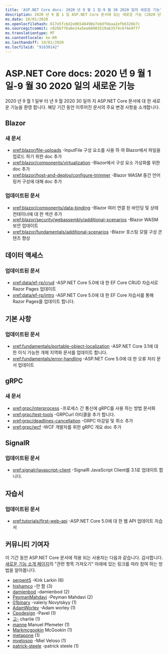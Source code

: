 ```yaml
---
title: 'ASP.NET Core docs: 2020 년 9 월 1 일-9 월 30 2020 일의 새로운 기능'
description: 2020 년 9 월 1 일 ASP.NET Core 문서에 있는 새로운 기능 (2020 년 9 월 30 일)
ms.date: 10/01/2020
ms.openlocfilehash: 617e5fc6d2e06548498e7e6dfbbaa2efb6326b7c
ms.sourcegitcommit: c026bf76a0e14a5ee68983519a63574c674e9ff7
ms.translationtype: MT
ms.contentlocale: ko-KR
ms.lasthandoff: 10/01/2020
ms.locfileid: "91639142"
---
```

# <a name="aspnet-core-docs-whats-new-for-september-1-2020---september-30-2020"></a>ASP.NET Core docs: 2020 년 9 월 1 일-9 월 30 2020 일의 새로운 기능

2020 년 9 월 1 일부 터 년 9 월 2020 30 일까 지 ASP.NET Core 문서에 대 한 새로운 기능을 환영 합니다. 해당 기간 동안 이루어진 문서의 주요 변경 사항을 소개합니다.

## <a name="blazor"></a>Blazor

### <a name="new-articles"></a>새 문서

- <xref:blazor/file-uploads> -InputFile 구성 요소를 사용 하 여 Blazor에서 파일을 업로드 하기 위한 doc 추가
- <xref:blazor/components/virtualization> -Blazor에서 구성 요소 가상화를 위한 doc 추가
- <xref:blazor/host-and-deploy/configure-trimmer> -Blazor WASM 중간 언어 링커 구성에 대해 doc 추가

### <a name="updated-articles"></a>업데이트된 문서

- <xref:blazor/components/data-binding> -Blazor 여러 연결 된 바인딩 및 상태 컨테이너에 대 한 섹션 추가
- <xref:blazor/security/webassembly/additional-scenarios> -Blazor WASM 보안 업데이트
- <xref:blazor/fundamentals/additional-scenarios> -Blazor 호스팅 모델 구성 콘텐츠 향상

## <a name="data-access"></a>데이터 액세스

### <a name="updated-articles"></a>업데이트된 문서

- <xref:data/ef-rp/crud> -ASP.NET Core 5.0에 대 한 EF Core CRUD 자습서로 Razor Pages 업데이트
- <xref:data/ef-rp/intro> -ASP.NET Core 5.0에 대 한 EF Core 자습서를 통해 Razor Pages를 업데이트 합니다.

## <a name="fundamentals"></a>기본 사항

### <a name="updated-articles"></a>업데이트된 문서

- <xref:fundamentals/portable-object-localization> -ASP.NET Core 3.1에 대 한 이식 가능한 개체 지역화 문서를 업데이트 합니다.
- <xref:fundamentals/error-handling> -ASP.NET Core 5.0에 대 한 오류 처리 문서 업데이트

## <a name="grpc"></a>gRPC

### <a name="new-articles"></a>새 문서

- <xref:grpc/interprocess> -프로세스 간 통신에 gRPC를 사용 하는 방법 문서화
- <xref:grpc/test-tools> -GRPCurl 아티클을 추가 합니다.
- <xref:grpc/deadlines-cancellation> -GRPC 마감일 및 취소 추가
- <xref:grpc/wcf> -WCF 개발자를 위한 gRPC 개요 doc 추가

## <a name="signalr"></a>SignalR

### <a name="updated-articles"></a>업데이트된 문서

- <xref:signalr/javascript-client> -SignalR JavaScript Client를 3.1로 업데이트 합니다.

## <a name="tutorials"></a>자습서

### <a name="updated-articles"></a>업데이트된 문서

- <xref:tutorials/first-web-api> -ASP.NET Core 5.0에 대 한 웹 API 업데이트 자습서

## <a name="community-contributors"></a>커뮤니티 기여자

이 기간 동안 ASP.NET Core 문서에 적용 되는 사용자는 다음과 같습니다. 감사합니다. [새로운 기능 소개 페이지](index.yml)의 "관련 항목 가져오기" 아래에 있는 링크를 따라 참여 하는 방법을 알아봅니다.

- [serpent5](https://github.com/serpent5) -Kirk Larkin (6)
- [hishamco](https://github.com/hishamco) -안 함 (3)
- [damienbod](https://github.com/damienbod) -damienbod (2)
- [PeymanMahdavi](https://github.com/PeymanMahdavi) -Peyman Mahdavi (2)
- [01binary](https://github.com/01binary) -valeriy Novytskyy (1)
- [AdamWorley](https://github.com/AdamWorley) -Adam worley (1)
- [Cpodesign](https://github.com/cpoDesign) -Pavel (1)
- [고-](https://github.com/hewby) charlie (1)
- [manne](https://github.com/manne) Manuel Pfemeter (1)
- [Markmcgookin](https://github.com/markmcgookin) McGookin (1)
- [metapone](https://github.com/metapone) (1)
- [mvelosop](https://github.com/mvelosop) -Miel Veloso (1)
- [patrick-steele](https://github.com/patrick-steele) -patrick steele (1)

